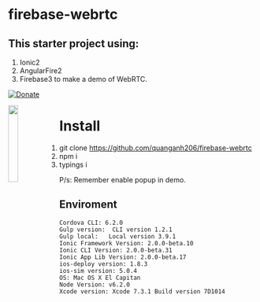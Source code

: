# firebase-webrtc

## This starter project using:
1. Ionic2
2. AngularFire2
3. Firebase3 
to make a demo of WebRTC.

[![Donate](https://www.paypalobjects.com/en_US/i/btn/btn_donate_LG.gif)](https://www.paypal.com/cgi-bin/webscr?cmd=_donations&business=quanganh%40aiti%2ecom%2evn&lc=VN&item_name=Ionic2%20Calendar&item_number=ionic2calendar&no_note=0&currency_code=USD&bn=PP%2dDonationsBF%3abtn_donateCC_LG%2egif%3aNonHostedGuest)

<img src="https://lh4.googleusercontent.com/0qvXxIJgbw2_AOTgKHnW4_J4_8Xxp7td8wQQ0VNaJTK3rXL6u8g0jwsUE8TwuGCyqS2ppRhtDdylMvFyh8P-NMr82qZaA1FgSx9PAui2OgZpJZEu6Vhc1XeaKmDsXSILufXD3xDcorenmKxo3FaOUomZkGK17CSumfGROgu17mSVGDws8EvFFTuNC5F94MRU5HQcqMXtWVHprWBOJiDn8ooBVnrzvwwORVOHk1auD5KBZbK9kebuWAgw7P0alsA9d9GWxCHz3wif7uAqf-PJk6Xf40B3hMZsnEXKaTfjiDpnay4ofbiXcnrU176Ap2xkKW8_N21vRDfUqhYI2kvalofKBPVtBG6R1xgGVr_nKyjW8LYLsxORdTV3NkyO9yDcEJ2e4Y87oWmBSd-TI-nbNIKZkmqR3XqvjTrrcGSL1NM2eM61Cs3CA7kFoHFxnbkax83qXVIJ_W5czeSAQJCghDPvE7vyYlef_usx7gm8TExX-MbqdSRgjZEDUn3XifRloj8fS8oT0pjFJHoptni4_h6BG3RRPzajKeSJZN_xo7UMJcU2KyV9ug=s1298-w734-h1298-no" align="left" width="20%" >

# Install
1. git clone https://github.com/quanganh206/firebase-webrtc
2. npm i
3. typings i

P/s: Remember enable popup in demo.

## Enviroment
```
Cordova CLI: 6.2.0
Gulp version:  CLI version 1.2.1
Gulp local:   Local version 3.9.1
Ionic Framework Version: 2.0.0-beta.10
Ionic CLI Version: 2.0.0-beta.31
Ionic App Lib Version: 2.0.0-beta.17
ios-deploy version: 1.8.3 
ios-sim version: 5.0.4 
OS: Mac OS X El Capitan
Node Version: v6.2.0
Xcode version: Xcode 7.3.1 Build version 7D1014
``` 